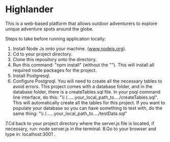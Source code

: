 # Highlander
This is a web-based platform that allows outdoor adventurers to explore unique adventure spots around the globe.


Steps to take before running application locally:

1. Install Node Js onto your machine. (www.nodejs.org).
2. Cd to your project directory.
3. Clone this repository onto the directory.
4. Run this command: "npm install" (without the ""). This will install all required node packages for the project.
5. Install Postgresql.
6. Configure Postgreql. You will need to create all the necessary tables to avoid errors. This project comes with a database folder, and in the database folder,    there is a createTables.sql file.
    In your psql command line interface, do this: "\i /......your_local_path_to..../createTables.sql". This will automatically create all the tables for this project.
    If you want to populate your database so you can have something to test with, do the same thing: "\i /......your_local_path_to..../testData.sql"

7.Cd back to your project directory where the server.js file is located, if necessary, run: node server.js in the terminal.
8.Go to your browser and type in: localhost:3001 .
